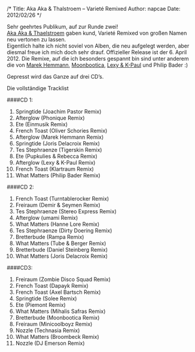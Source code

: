/*
Title: Aka Aka &#038; Thalstroem &#8211; Varieté Remixed
Author: napcae
Date: 2012/02/26
*/

Sehr geehrtes Publikum, auf zur Runde zwei!  
[Aka Aka & Thaelstroem][1] gaben kund, Varieté Remixed von großen Namen neu vertonen zu lassen.  
Eigentlich halte ich nicht soviel von Alben, die neu aufgelegt werden, aber diesmal freue ich mich doch sehr drauf. Offizieller Release ist der 6. April 2012. Die Remixe, auf die ich besonders gespannt bin sind unter anderem die von [Marek Hemmann][2], [Moonbootica][3], [Lexy & K-Paul][4] und Philip Bader :)

Gepresst wird das Ganze auf drei CD’s.

Die vollständige Tracklist

####CD 1:

1. Springtide (Joachim Pastor Remix)  
2. Afterglow (Phonique Remix)  
3. Ete (Einmusik Remix)  
04. French Toast (Oliver Schories Remix)  
05. Afterglow (Marek Hemmann Remix)  
06. Springtide (Joris Delacroix Remix)  
07. Tes Stephraenze (Tigerskin Remix)  
08. Ete (Pupkulies & Rebecca Remix)  
09. Afterglow (Lexy & K-Paul Remix)  
10. French Toast (Klartraum Remix)  
11. What Matters (Philip Bader Remix)

####CD 2:

01. French Toast (Turntablerocker Remix)  
02. Freiraum (Demir & Seymen Remix)  
03. Tes Stephraenze (Stereo Express Remix)  
04. Afterglow (umami Remix)  
05. What Matters (Hanne Lore Remix)  
06. Tes Stephraenze (Dirty Doering Remix)  
07. Bretterbude (Rampa Remix)  
08. What Matters (Tube & Berger Remix)  
09. Bretterbude (Daniel Steinberg Remix)  
10. What Matters (Joris Delacroix Remix)

####CD3:

01. Freiraum (Zombie Disco Squad Remix)  
02. French Toast (Dapayk Remix)  
03. French Toast (Axel Bartsch Remix)  
04. Springtide (Solee Remix)  
05. Ete (Piemont Remix)  
06. What Matters (Mihalis Safras Remix)  
07. Bretterbude (Moonbootica Remix)  
08. Freiraum (Minicoolboyz Remix)  
09. Nozzle (Technasia Remix)  
10. What Matters (Broombeck Remix)  
11. Nozzle (DJ Emerson Remix)

 [1]: http://soundcloud.com/aka-aka
 [2]: http://soundcloud.com/marekhemmann
 [3]: http://soundcloud.com/moonbootica
 [4]: http://soundcloud.com/lexy-6